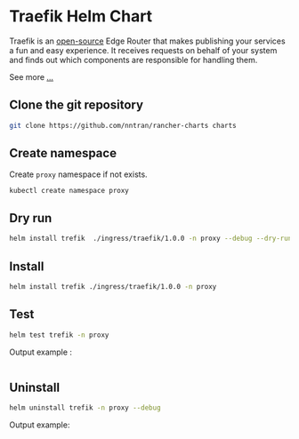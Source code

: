 # Traefik Helm Chart

Traefik is an [open-source](https://github.com/containous/traefik) Edge Router that makes publishing your services a fun and easy experience. It receives requests on behalf of your system and finds out which components are responsible for handling them.

See more [...](https://docs.traefik.io)

## Clone the git repository

```sh
git clone https://github.com/nntran/rancher-charts charts
```

## Create namespace

Create `proxy` namespace if not exists.

```
kubectl create namespace proxy
```

## Dry run

```sh
helm install trefik  ./ingress/traefik/1.0.0 -n proxy --debug --dry-run
```

## Install

```sh
helm install trefik ./ingress/traefik/1.0.0 -n proxy
```

## Test

```sh
helm test trefik -n proxy
```

Output example :

```

```

## Uninstall

```sh
helm uninstall trefik -n proxy --debug
```

Output example:

```

```
